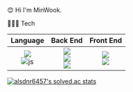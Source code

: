 😊 Hi I'm MinWook. 

🧑🏻‍💻 Tech

|Language|Back End|Front End|
|:---:|:---:|:---:|
|<img src="https://img.shields.io/badge/JAVA-007396?style=for-the-badge&logo=java&logoColor=white"><br>![js](https://img.shields.io/badge/JavaScript-F7DF1E?style=for-the-badge&logo=JavaScript&logoColor=white)|<img src="https://img.shields.io/badge/springboot-6DB33F?style=for-the-badge&logo=springboot&logoColor=white"><br><img src="https://img.shields.io/badge/nodeJS-339933?style=for-the-badge&logo=nodeJS&logoColor=white"><br><img src="https://img.shields.io/badge/express-000000?style=for-the-badge&logo=express&logoColor=white">|<img src="https://img.shields.io/badge/jquery-0769AD?style=for-the-badge&logo=jquery&logoColor=white"><br><img src="https://img.shields.io/badge/bootstrap-7952B3?style=for-the-badge&logo=bootstrap&logoColor=white">|
	 
[![alsdnr6457's solved.ac stats](https://github-readme-solvedac.hyp3rflow.vercel.app/api/?handle=alsdnr6457)](https://www.acmicpc.net/user/alsdnr6457)	



